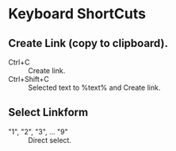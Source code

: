 Keyboard ShortCuts
====================

## Create Link (copy to clipboard).
<dl id="dl-shortcuts-create" class="variables">
  <dt>Ctrl+C</dt>
  <dd>Create link.</dd>
  <dt>Ctrl+Shift+C</dt>
  <dd>Selected text to %text% and Create link. </dd>
</dl>

## Select Linkform
<dl id="dl-shortcuts-select" class="variables">
  <dt>"1", "2", "3", ... "9"</dt>
  <dd>Direct select.</dd>
</dl>


